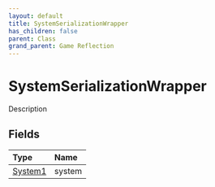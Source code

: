```yaml
---
layout: default
title: SystemSerializationWrapper
has_children: false
parent: Class
grand_parent: Game Reflection
---
```

# SystemSerializationWrapper
Description 

## Fields

| Type | Name |
|:----------|:--------------|
| [System1](/riftbreaker-wiki/docs/game-reflection/components/system1/) | system |

